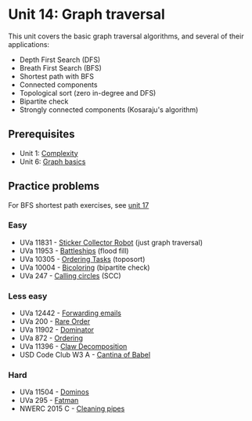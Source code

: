 # Unit 14: Graph traversal
This unit covers the basic graph traversal algorithms, and several of their applications:
- Depth First Search (DFS)
- Breath First Search (BFS)
- Shortest path with BFS
- Connected components
- Topological sort (zero in-degree and DFS)
- Bipartite check
- Strongly connected components (Kosaraju's algorithm)

## Prerequisites
- Unit 1: [Complexity](../01-complexity)
- Unit 6: [Graph basics](../06-graph-basics)

## Practice problems

For BFS shortest path exercises, see [unit 17](../17-single-source-shortest-path)

### Easy
- UVa 11831 - [Sticker Collector Robot](http://uva.onlinejudge.org/external/118/11831.pdf) (just graph traversal)
- UVa 11953 - [Battleships](http://uva.onlinejudge.org/external/119/11953.pdf) (flood fill)
- UVa 10305 - [Ordering Tasks](https://uva.onlinejudge.org/external/103/10305.pdf) (toposort)
- UVa 10004 - [Bicoloring](http://uva.onlinejudge.org/external/100/10004.pdf) (bipartite check)
- UVa 247 - [Calling circles](http://uva.onlinejudge.org/external/2/247.pdf) (SCC)

### Less easy
- UVa 12442 - [Forwarding emails](http://uva.onlinejudge.org/external/124/12442.pdf)
- UVa 200 - [Rare Order](http://uva.onlinejudge.org/external/2/200.pdf)
- UVa 11902 - [Dominator](http://uva.onlinejudge.org/external/119/11902.pdf)
- UVa 872 - [Ordering](http://uva.onlinejudge.org/external/8/872.pdf)
- UVa 11396 - [Claw Decomposition](http://uva.onlinejudge.org/external/113/11396.pdf)
- USD Code Club W3 A - [Cantina of Babel](https://open.kattis.com/contests/vqm6gy/problems/cantinaofbabel)

### Hard
- UVa 11504 - [Dominos](http://uva.onlinejudge.org/external/115/11504.pdf)
- UVa 295 - [Fatman](https://uva.onlinejudge.org/external/2/295.pdf)
- NWERC 2015 C - [Cleaning pipes](https://open.kattis.com/contests/nwerc15open/problems/cleaningpipes)
